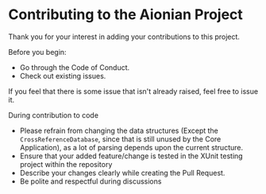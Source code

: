# Contributing to the Aionian Project

Thank you for your interest in adding your contributions to this project.

Before you begin:
- Go through the Code of Conduct.
- Check out existing issues.

If you feel that there is some issue that isn't already raised, feel free to issue it.

During contribution to code

- Please refrain from changing the data structures (Except the `CrossReferenceDatabase`, since that is still unused by the Core Application), as a lot of parsing depends upon the current structure.
- Ensure that your added feature/change is tested in the XUnit testing project within the repository 
- Describe your changes clearly while creating the Pull Request.
- Be polite and respectful during discussions
